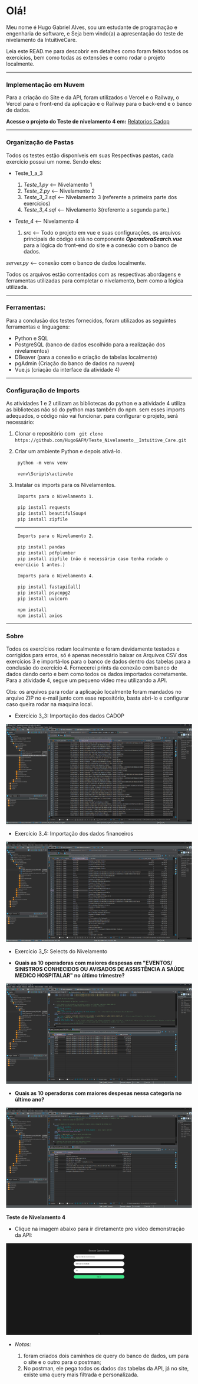 # Olá!
 
 Meu nome é Hugo Gabriel Alves, sou um estudante de programação e engenharia de software, e Seja bem vindo(a) a apresentação do teste de nivelamento da IntuitiveCare. 
 
 Leia este READ.me para descobrir em detalhes como foram feitos todos os exercícios, bem como todas as extensões e como rodar o projeto localmente.

---
### Implementação em Nuvem

Para a criação do Site e da API, foram utilizados o Vercel e o Railway, o Vercel para o front-end da aplicação e o Railway para o back-end e o banco de dados.

 **Acesse o projeto do Teste de nivelamento 4 em:**
 [Relatorios Cadop](https://relatoriosdocadop.vercel.app)

---
### Organização de Pastas
 Todos os testes estão disponíveis em suas Respectivas pastas, cada exercício possui um nome. Sendo eles:

* Teste_1_a_3
  1. *Teste_1.py* <-- Nivelamento 1
  2. *Teste_2.py* <-- Nivelamento 2
  3. *Teste_3_3.sql* <-- Nivelamento 3 (referente a primeira parte dos exercícios)
  4. *Teste_3_4.sql* <-- Nivelamento 3(referente a segunda parte.)

* *Teste_4* <-- Nivelamento 4
  1. *src* <-- Todo o projeto em vue e suas configurações, os arquivos principais de código está no componente ***OperadoraSearch.vue*** para a lógica do front-end do site e a conexão com o banco de dados. 
   
 *server.py* <-- conexão com o banco de dados localmente.

Todos os arquivos estão comentados com as respectivas abordagens e ferramentas utilizadas para completar o nivelamento, bem como a lógica utilizada.

---

### Ferramentas:

Para a conclusão dos testes fornecidos, foram utilizados as seguintes ferramentas e linguagens: 

* Python e SQL
* PostgreSQL (banco de dados escolhido para a realização dos nivelamentos)
* DBeaver (para a conexão e criação de tabelas localmente)
* pgAdmin (Criação do banco de dados na nuvem)
* Vue.js (criação da interface da atividade 4)




---

### Configuração de Imports

As atividades 1 e 2 utilizam as bibliotecas do python e a atividade 4 utiliza as bibliotecas não só do python mas também do npm. sem esses imports adequados, o código não vai funcionar. para configurar o projeto, será necessário:

1. Clonar o repositório com ``` git clone https://github.com/HugoGAFM/Teste_Nivelamento__Intuitive_Care.git```

2. Criar um ambiente Python e depois ativá-lo.
   

   ```
    python -m venv venv
   ```
   ```
    venv\Scripts\activate
   ```



2. Instalar os imports para os Nivelamentos.
   

   ```
    Imports para o Nivelamento 1.
   ```
   ```
    pip install requests
    pip install beautifulSoup4
    pip install zipfile
   ```

   ---

   ```
    Imports para o Nivelamento 2.
   ```
   ```
    pip install pandas
    pip install pdfplumber
    pip install zipfile (não é necessário caso tenha rodado o exercício 1 antes.)
   ```
   ```
    Imports para o Nivelamento 4.
   ```
   ```
    pip install fastapi[all]
    pip install psycopg2
    pip install uvicorn
   ```
   ```
    npm install 
    npm install axios 
   ```

---

### Sobre

Todos os exercícios rodam localmente e foram devidamente testados e corrigidos para erros, só é apenas necessário baixar os Arquivos CSV dos exercícios 3 e importá-los para o banco de dados dentro das tabelas para a conclusão do exercício 4. Fornecerei prints da conexão com banco de dados dando certo e bem como todos os dados importados corretamente. Para a atividade 4, segue um pequeno vídeo meu utilizando a API.

Obs: os arquivos para rodar a aplicação localmente foram mandados no arquivo ZIP no e-mail junto com esse repositório, basta abri-lo e configurar caso queira rodar na maquina local.

- Exercício 3_3: Importação dos dados CADOP
  
![Banco de Dados das Operadoras](images/Banco_de_Dados_Operadora.png)

- Exercício 3_4: Importação dos dados financeiros 

![Dados Financeiros das Operadoras](images/Dados_Financeiros.png)

- Exercício 3_5: Selects do Nivelamento

* **Quais as 10 operadoras com maiores despesas em "EVENTOS/ SINISTROS CONHECIDOS OU
AVISADOS DE ASSISTÊNCIA A SAÚDE MEDICO HOSPITALAR" no último trimestre?** 

![Select 1](images/Eventos_Sinistros.png)

* **Quais as 10 operadoras com maiores despesas nessa categoria no último ano?**

![Select 2](images/Maiores_despesas.png)


**Teste de Nivelamento 4**

* Clique na imagem abaixo para ir diretamente pro vídeo demonstração da API:

  
[![Título do Vídeo](images/Demonstração%20API.png)](https://www.youtube.com/watch?v=y7MYzVgpN1s)

* *Notas:*
  
  1. foram criados dois caminhos de query do banco de dados, um para o site e o outro para o postman;
  2. No postman, ele pega todos os dados das tabelas da API, já no site, existe uma query mais filtrada e personalizada.


